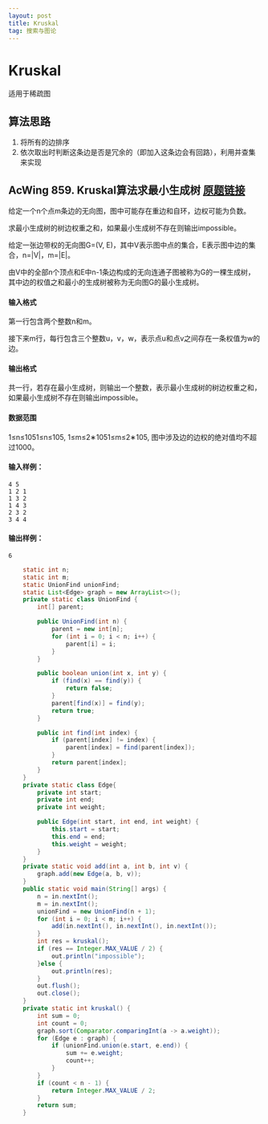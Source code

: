 ```yaml
---
layout: post
title: Kruskal
tag: 搜索与图论
---
```


# Kruskal

适用于稀疏图

## 算法思路

1. 将所有的边排序
2. 依次取出时判断这条边是否是冗余的（即加入这条边会有回路），利用并查集来实现

## AcWing 859. Kruskal算法求最小生成树   [原题链接](https://www.acwing.com/problem/content/861/)

给定一个n个点m条边的无向图，图中可能存在重边和自环，边权可能为负数。

求最小生成树的树边权重之和，如果最小生成树不存在则输出impossible。

给定一张边带权的无向图G=(V, E)，其中V表示图中点的集合，E表示图中边的集合，n=|V|，m=|E|。

由V中的全部n个顶点和E中n-1条边构成的无向连通子图被称为G的一棵生成树，其中边的权值之和最小的生成树被称为无向图G的最小生成树。

#### 输入格式

第一行包含两个整数n和m。

接下来m行，每行包含三个整数u，v，w，表示点u和点v之间存在一条权值为w的边。

#### 输出格式

共一行，若存在最小生成树，则输出一个整数，表示最小生成树的树边权重之和，如果最小生成树不存在则输出impossible。

#### 数据范围

1≤n≤1051≤n≤105,
1≤m≤2∗1051≤m≤2∗105,
图中涉及边的边权的绝对值均不超过1000。

#### 输入样例：

```
4 5
1 2 1
1 3 2
1 4 3
2 3 2
3 4 4
```

#### 输出样例：

```
6
```

```java
	static int n;
    static int m;
    static UnionFind unionFind;
    static List<Edge> graph = new ArrayList<>();
    private static class UnionFind {
        int[] parent;

        public UnionFind(int n) {
            parent = new int[n];
            for (int i = 0; i < n; i++) {
                parent[i] = i;
            }
        }

        public boolean union(int x, int y) {
            if (find(x) == find(y)) {
                return false;
            }
            parent[find(x)] = find(y);
            return true;
        }

        public int find(int index) {
            if (parent[index] != index) {
                parent[index] = find(parent[index]);
            }
            return parent[index];
        }
    }
    private static class Edge{
        private int start;
        private int end;
        private int weight;

        public Edge(int start, int end, int weight) {
            this.start = start;
            this.end = end;
            this.weight = weight;
        }
    }
    private static void add(int a, int b, int v) {
        graph.add(new Edge(a, b, v));
    }
    public static void main(String[] args) {
        n = in.nextInt();
        m = in.nextInt();
        unionFind = new UnionFind(n + 1);
        for (int i = 0; i < m; i++) {
            add(in.nextInt(), in.nextInt(), in.nextInt());
        }
        int res = kruskal();
        if (res == Integer.MAX_VALUE / 2) {
            out.println("impossible");
        }else {
            out.println(res);
        }
        out.flush();
        out.close();
    }
    private static int kruskal() {
        int sum = 0;
        int count = 0;
        graph.sort(Comparator.comparingInt(a -> a.weight));
        for (Edge e : graph) {
            if (unionFind.union(e.start, e.end)) {
                sum += e.weight;
                count++;
            }
        }
        if (count < n - 1) {
            return Integer.MAX_VALUE / 2;
        }
        return sum;
    }
```

